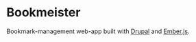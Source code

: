 Bookmeister
===========

Bookmark-management web-app built with [Drupal][] and [Ember.js][].

[Drupal]: https://www.drupal.org/
[Ember.js]: http://emberjs.com/
